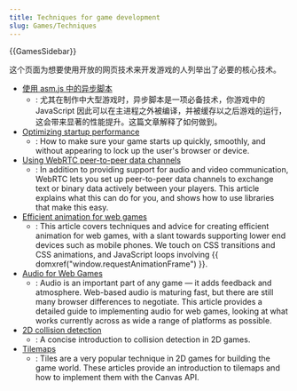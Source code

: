 ```yaml
---
title: Techniques for game development
slug: Games/Techniques
---
```

{{GamesSidebar}}

这个页面为想要使用开放的网页技术来开发游戏的人列举出了必要的核心技术。

- [使用 asm.js 中的异步脚本](/en-US/docs/Games/Techniques/Async_scripts)
  - : 尤其在制作中大型游戏时，异步脚本是一项必备技术，你游戏中的 JavaScript 因此可以在主进程之外被编译，并被缓存以之后游戏的运行，这会带来显著的性能提升。这篇文章解释了如何做到。
- [Optimizing startup performance](/en-US/docs/Apps/Developing/Optimizing_startup_performance)
  - : How to make sure your game starts up quickly, smoothly, and without appearing to lock up the user's browser or device.
- [Using WebRTC peer-to-peer data channels](/en-US/docs/Games/WebRTC_data_channels)
  - : In addition to providing support for audio and video communication, WebRTC lets you set up peer-to-peer data channels to exchange text or binary data actively between your players. This article explains what this can do for you, and shows how to use libraries that make this easy.
- [Efficient animation for web games](/en-US/docs/Games/Techniques/Efficient_animation_for_web_games)
  - : This article covers techniques and advice for creating efficient animation for web games, with a slant towards supporting lower end devices such as mobile phones. We touch on CSS transitions and CSS animations, and JavaScript loops involving {{ domxref("window.requestAnimationFrame") }}.
- [Audio for Web Games](/en-US/docs/Games/Techniques/Audio_for_Web_Games)
  - : Audio is an important part of any game — it adds feedback and atmosphere. Web-based audio is maturing fast, but there are still many browser differences to negotiate. This article provides a detailed guide to implementing audio for web games, looking at what works currently across as wide a range of platforms as possible.
- [2D collision detection](/en-US/docs/Games/Techniques/2D_collision_detection)
  - : A concise introduction to collision detection in 2D games.
- [Tilemaps](/en-US/docs/Games/Techniques/Tilemaps)
  - : Tiles are a very popular technique in 2D games for building the game world. These articles provide an introduction to tilemaps and how to implement them with the Canvas API.
